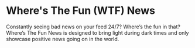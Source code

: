 # Where's The Fun (WTF) News
Constantly seeing bad news on your feed 24/7? Where’s the fun in that? 
Where’s The Fun News is designed to bring light during dark times and only showcase positive news going on in the world. 


